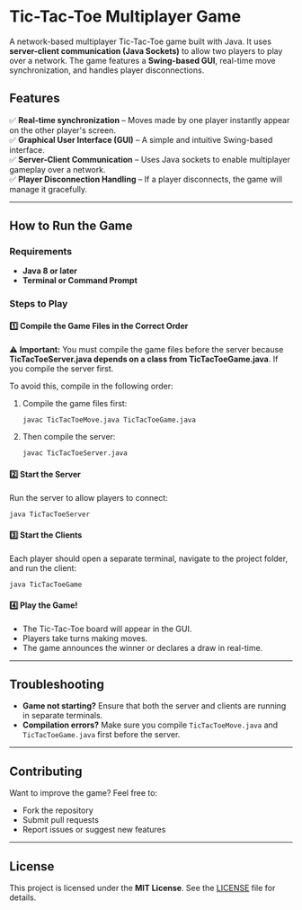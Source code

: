 
# Tic-Tac-Toe Multiplayer Game  

A network-based multiplayer Tic-Tac-Toe game built with Java. It uses **server-client communication (Java Sockets)** to allow two players to play over a network. The game features a **Swing-based GUI**, real-time move synchronization, and handles player disconnections.  

## Features  

✅ **Real-time synchronization** – Moves made by one player instantly appear on the other player's screen.  
✅ **Graphical User Interface (GUI)** – A simple and intuitive Swing-based interface.  
✅ **Server-Client Communication** – Uses Java sockets to enable multiplayer gameplay over a network.  
✅ **Player Disconnection Handling** – If a player disconnects, the game will manage it gracefully.  

---

## How to Run the Game  

### Requirements  

- **Java 8 or later**  
- **Terminal or Command Prompt**  

### Steps to Play  

#### 1️⃣ **Compile the Game Files in the Correct Order**  

⚠️ **Important:** You must compile the game files before the server because **TicTacToeServer.java depends on a class from TicTacToeGame.java**. If you compile the server first.

To avoid this, compile in the following order:  

1. Compile the game files first:  

   ```bash
   javac TicTacToeMove.java TicTacToeGame.java
   ```

2. Then compile the server:  

   ```bash
   javac TicTacToeServer.java
   ```

#### 2️⃣ **Start the Server**  

Run the server to allow players to connect:  

```bash
java TicTacToeServer
```

#### 3️⃣ **Start the Clients**  

Each player should open a separate terminal, navigate to the project folder, and run the client:  

```bash
java TicTacToeGame
```

#### 4️⃣ **Play the Game!**  

- The Tic-Tac-Toe board will appear in the GUI.  
- Players take turns making moves.  
- The game announces the winner or declares a draw in real-time.  

---

## Troubleshooting  

- **Game not starting?** Ensure that both the server and clients are running in separate terminals.  
- **Compilation errors?** Make sure you compile `TicTacToeMove.java` and `TicTacToeGame.java` first before the server.  

---

## Contributing  

Want to improve the game? Feel free to:  
- Fork the repository  
- Submit pull requests  
- Report issues or suggest new features  

---

## License  

This project is licensed under the **MIT License**. See the [LICENSE](LICENSE) file for details.  
